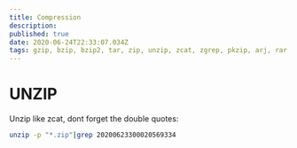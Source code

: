 ```yaml
---
title: Compression
description: 
published: true
date: 2020-06-24T22:33:07.034Z
tags: gzip, bzip, bzip2, tar, zip, unzip, zcat, zgrep, pkzip, arj, rar, unrar, compress, compression, tgz, tbz, xz, cpio
---
```


# UNZIP

Unzip like zcat, dont forget the double quotes:

```bash
unzip -p "*.zip"|grep 20200623300020569334
```

